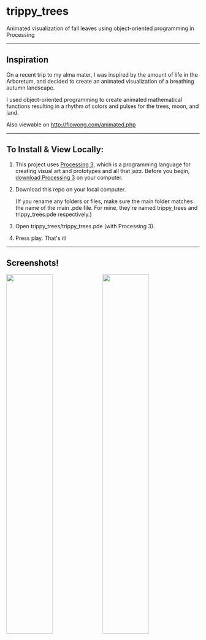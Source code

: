 # trippy_trees
Animated visualization of fall leaves using object-oriented programming in Processing

----

## Inspiration

On a recent trip to my alma mater, I was inspired by the amount of life in the Arboretum, and decided to create an animated visualization of a breathing autumn landscape.

I used object-oriented programming to create animated mathematical functions resulting in a rhythm of colors and pulses for the trees, moon, and land.

Also viewable on http://flowong.com/animated.php

----
## To Install & View Locally:

1. This project uses <a href="https://processing.org/">Processing 3</a>, which is a programming language for creating visual art and prototypes and all that jazz. Before you begin, <a href="https://processing.org/download/">download Processing 3</a> on your computer.

2. Download this repo on your local computer.

   (If you rename any folders or files, make sure the main folder matches the name of the main .pde file. For mine, they're named trippy_trees and trippy_trees.pde respectively.)

3. Open trippy_trees/trippy_trees.pde (with Processing 3).

3. Press play. That's it!

----
## Screenshots!

<img src="/screenshots/trippy_trees1.png?raw=true" data-canonical-src="/screenshots/trippy_trees1.png?raw=true" width="49%" />
<img src="/screenshots/trippy_trees2.png?raw=true" data-canonical-src="/screenshots/trippy_trees2.png?raw=true" width="49%" />
